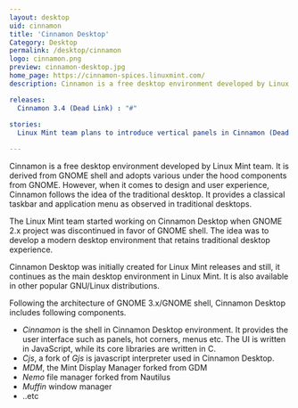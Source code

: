 ```yaml
---
layout: desktop
uid: cinnamon
title: 'Cinnamon Desktop'
Category: Desktop
permalink: /desktop/cinnamon
logo: cinnamon.png
preview: cinnamon-desktop.jpg
home_page: https://cinnamon-spices.linuxmint.com/
description: Cinnamon is a free desktop environment developed by Linux Mint team. It is derived from GNOME shell and adopts various under the hood components from GNOME.

releases:
  Cinnamon 3.4 (Dead Link) : "#"
  
stories:
  Linux Mint team plans to introduce vertical panels in Cinnamon (Dead Link) : "#"

---
```


Cinnamon is a free desktop environment developed by Linux Mint team. It is derived from GNOME shell and adopts various under the hood components from GNOME. However, when it comes to design and user experience, Cinnamon follows the idea of the traditional desktop. It provides a classical taskbar and application menu as observed in traditional desktops.

The Linux Mint team started working on Cinnamon Desktop when GNOME 2.x project was discontinued in favor of GNOME shell. The idea was to develop a modern desktop environment that retains traditional desktop experience.

Cinnamon Desktop was initially created for Linux Mint releases and still, it continues as the main desktop environment in Linux Mint. It is also available in other popular GNU/Linux distributions.

Following the architecture of GNOME 3.x/GNOME shell, Cinnamon Desktop includes following components.
- *Cinnamon* is the shell in Cinnamon Desktop environment. It provides the user interface such as panels, hot corners, menus etc. The UI is written in JavaScript, while its core libraries are written in C. 
- *Cjs*, a fork of *Gjs* is javascript interpreter used in Cinnamon Desktop.
- *MDM*, the Mint Display Manager forked from GDM
- *Nemo* file manager forked from Nautilus
- *Muffin* window manager
- ..etc
